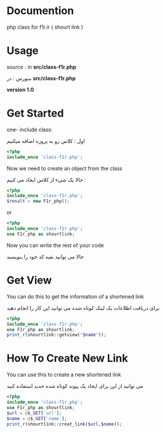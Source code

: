 # Documention
php class for f1r.ir ( shourt link )


# Usage
source : in **src/class-f1r.php**

سورس : در **src/class-f1r.php**

**version 1.0**

# Get Started
one- include class:

اول : کلاس رو به پروزه اضافه میکنیم
```php
<?php 
include_once 'class-f1r.php';

```
Now we need to create an object from the class

حالا یک شیء از کلاس ایجاد می کنیم : 
```php
<?php 
include_once 'class-f1r.php';
$result = new F1r_php();

```
or 
```php
<?php 
include_once 'class-f1r.php';
use F1r_php as shourtlink;
```
Now you can write the rest of your code

حالا می توانید بقیه کد خود را بنویسید

# Get View
You can do this to get the information of a shortened link

برای دریافت اطلاعات یک لینک کوتاه شده می توانید این کار را انجام دهید

```php
<?php
include_once 'class-f1r.php';
use F1r_php as shourtlink;
print_r(shourtlink::getview("$name"));
```
# How To Create New Link
You can use this to create a new shortened link

می توانید از این برای ایجاد یک پیوند کوتاه شده جدید استفاده کنید

```php 
<?php 
include_once 'class-f1r.php';
use F1r_php as shourtlink;
$url = @$_GET['url'];
$name = @$_GET['name'];
print_r(shourtlink::creat_link($url,$name));
```
